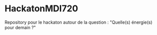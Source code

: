 # HackatonMDI720

Repository pour le hackaton autour de la question : "Quelle(s) énergie(s) pour demain ?"
